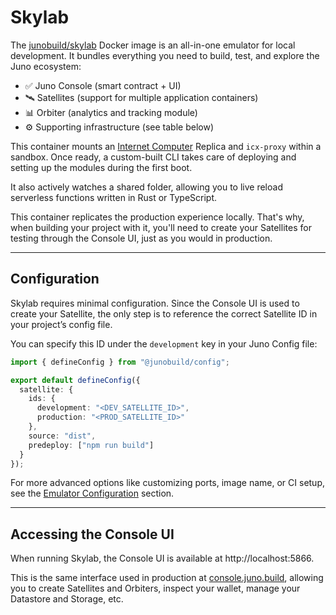 # Skylab

The [junobuild/skylab](https://hub.docker.com/r/junobuild/skylab) Docker image is an all-in-one emulator for local development. It bundles everything you need to build, test, and explore the Juno ecosystem:

- ✅ Juno Console (smart contract + UI)
- 🛰️ Satellites (support for multiple application containers)
- 📊 Orbiter (analytics and tracking module)
- ⚙️ Supporting infrastructure (see table below)

This container mounts an [Internet Computer](https://internetcomputer.org/) Replica and `icx-proxy` within a sandbox. Once ready, a custom-built CLI takes care of deploying and setting up the modules during the first boot.

It also actively watches a shared folder, allowing you to live reload serverless functions written in Rust or TypeScript.

This container replicates the production experience locally. That's why, when building your project with it, you'll need to create your Satellites for testing through the Console UI, just as you would in production.

---

## Configuration

Skylab requires minimal configuration. Since the Console UI is used to create your Satellite, the only step is to reference the correct Satellite ID in your project’s config file.

You can specify this ID under the `development` key in your Juno Config file:

```ts title="juno.config.ts"
import { defineConfig } from "@junobuild/config";

export default defineConfig({
  satellite: {
    ids: {
      development: "<DEV_SATELLITE_ID>",
      production: "<PROD_SATELLITE_ID>"
    },
    source: "dist",
    predeploy: ["npm run build"]
  }
});
```

For more advanced options like customizing ports, image name, or CI setup, see the [Emulator Configuration](../configuration.mdx#emulator-configuration) section.

---

## Accessing the Console UI

When running Skylab, the Console UI is available at http://localhost:5866.

This is the same interface used in production at [console.juno.build](https://console.juno.build), allowing you to create Satellites and Orbiters, inspect your wallet, manage your Datastore and Storage, etc.

